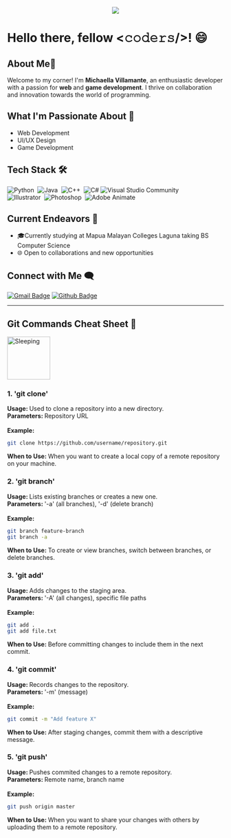<!-- Header Image -->
<p align="center">
    <img src="https://im4.ezgif.com/tmp/ezgif-4-f4cea7a63b.gif">
</p>


<h1> Hello there, fellow <𝚌𝚘𝚍𝚎𝚛𝚜/>! 😄 </h1>

## About Me🚀
Welcome to my corner! I'm <b>Michaella Villamante</b>, an enthusiastic developer with a passion for <b>web </b>and <b>game development</b>. I thrive on collaboration and innovation towards the world of programming.

## What I'm Passionate About 🌟
<ul>
  <li>Web Development</li>
  <li>UI/UX Design</li>
  <li>Game Development</li>
</ul>

##  Tech Stack 🛠

![Python](https://img.shields.io/badge/Python-yellow?logo=python&style=flat)&nbsp;
![Java](https://img.shields.io/badge/-Java-31572c?style=flat&logo=Java&logoColor=FFA518)&nbsp;
![C++](https://img.shields.io/badge/-C++-white?style=flat&logo=C%2B%2B&logoColor=00599C)&nbsp;
![C#](https://img.shields.io/badge/C%23-blue?logo=c#-sharp&style=flat)
![Visual Studio Community](https://img.shields.io/badge/Visual%20Studio%20Community-3c096c?logo=visual-studio&style=flat)
<br>
![Illustrator](https://img.shields.io/badge/-Illustrator-333333?style=flat&logo=adobe-illustrator)&nbsp;
![Photoshop](https://img.shields.io/badge/-Photoshop-003049?style=flat&logo=adobe-photoshop)&nbsp;
![Adobe Animate](https://img.shields.io/badge/-Animate-780000?&style=flat&logo=adobe-animate)&nbsp;


## Current Endeavors 💼
- 🎓Currently studying at Mapua Malayan Colleges Laguna taking BS Computer Science
- 🌐 Open to collaborations and new opportunities


## Connect with Me 🗨️
[![Gmail Badge](https://img.shields.io/badge/-villamantemichaella5@gmail.com-c14438?style=flat-square&logo=Gmail&logoColor=white&link=mailto:villamantemichaella5@gmail.com)](villamantemichaella5@gmail.com)
[![Github Badge](https://img.shields.io/badge/-mvillamante-blue?style=flat-square&logo=Github&logoColor=white&link=https://github.com/mvillamante)](https://github.com/mvillamante)

<hr>

## Git Commands Cheat Sheet 📄

<img alt="Sleeping" src="https://i.pinimg.com/originals/9a/76/e5/9a76e5740ca1f0e708de4e55ce651995.gif" align="center" width=100/>

<h3>1. 'git clone'</h3>
<b>Usage: </b> Used to clone a repository into a new directory. <br>
<b>Parameters: </b> Repository URL <br> <br>
<b> Example: </b> 

````bash
git clone https://github.com/username/repository.git 
````
<b>When to Use: </b> When you want to create a local copy of a remote repository on your machine. <br>


<h3>2. 'git branch'</h3>
<b>Usage: </b> Lists existing branches or creates a new one. <br>
<b>Parameters: </b> '-a' (all branches), '-d' (delete branch) <br><br>
<b> Example: </b> <br> 

````bash
git branch feature-branch 
git branch -a 
````
<b>When to Use: </b> To create or view branches, switch between branches, or delete branches. <br>

<h3>3. 'git add'</h3>
<b>Usage: </b> Adds changes to the staging area. <br>
<b>Parameters: </b> '-A' (all changes), specific file paths <br><br>
<b> Example: </b> <br> 

````bash
git add .
git add file.txt 
````
<b>When to Use: </b> Before committing changes to include them in the next commit. <br>

<h3>4. 'git commit'</h3>
<b>Usage: </b> Records changes to the repository. <br>
<b>Parameters: </b> '-m' (message) <br> <br>
<b> Example: </b> <br> 

````bash
git commit -m "Add feature X" 
````
<b>When to Use: </b> After staging changes, commit them with a descriptive message.<br>

<h3>5. 'git push'</h3>
<b>Usage: </b> Pushes commited changes to a remote repository. <br>
<b>Parameters: </b> Remote name, branch name <br><br>
<b> Example: </b> <br> 

````bash
git push origin master 
````
<b>When to Use: </b> When you want to share your changes with others by uploading them to a remote repository. <br>